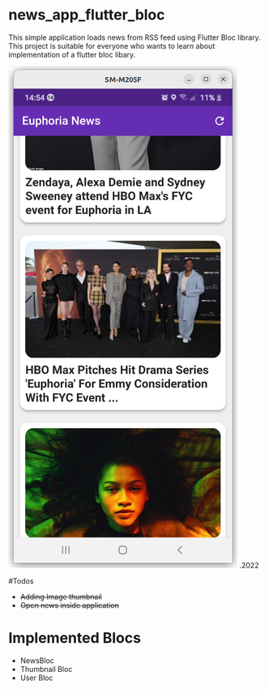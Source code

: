 # news_app_flutter_bloc

This simple application loads news from RSS feed using Flutter Bloc library.
This project is suitable for everyone who wants to learn about implementation of a flutter bloc libary.

![Screenshot](screenshot.png "App Screenshot") .2022


#Todos

- ~~Adding Image thumbnail~~
- ~~Open news inside application~~

# Implemented Blocs

- NewsBloc
- Thumbnail Bloc
- User Bloc
